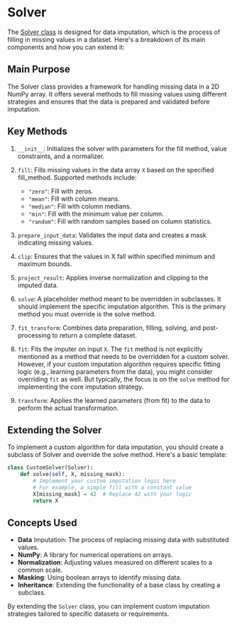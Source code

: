 # Solver

The [Solver class](https://github.com/iskandr/fancyimpute/blob/master/fancyimpute/solver.py) is designed for data imputation, which is the process of filling in missing values in a dataset. Here's a breakdown of its main components and how you can extend it:

## Main Purpose

The Solver class provides a framework for handling missing data in a 2D NumPy array. It offers several methods to fill missing values using different strategies and ensures that the data is prepared and validated before imputation.

## Key Methods

1. `__init__`: Initializes the solver with parameters for the fill method, value constraints, and a normalizer.

2. `fill`: Fills missing values in the data array `X` based on the specified fill_method. Supported methods include:

    - `"zero"`: Fill with zeros.
    - `"mean"`: Fill with column means.
    - `"median"`: Fill with column medians.
    - `"min"`: Fill with the minimum value per column.
    - `"random"`: Fill with random samples based on column statistics.

3. `prepare_input_data`: Validates the input data and creates a mask indicating missing values.

4. `clip`: Ensures that the values in X fall within specified minimum and maximum bounds.

5. `project_result`: Applies inverse normalization and clipping to the imputed data.

6. `solve`: A placeholder method meant to be overridden in subclasses. It should implement the specific imputation algorithm. This is the primary method you must override is the solve method.

7. `fit_transform`: Combines data preparation, filling, solving, and post-processing to return a complete dataset.

8. `fit`: Fits the imputer on input `X`. The `fit` method is not explicitly mentioned as a method that needs to be overridden for a custom solver. However, if your custom imputation algorithm requires specific fitting logic (e.g., learning parameters from the data), you might consider overriding `fit` as well. But typically, the focus is on the `solve` method for implementing the core imputation strategy.

9. `transform`: Applies the learned parameters (from fit) to the data to perform the actual transformation.


## Extending the Solver

To implement a custom algorithm for data imputation, you should create a subclass of Solver and override the solve method. Here's a basic template:

```python
class CustomSolver(Solver):
    def solve(self, X, missing_mask):
        # Implement your custom imputation logic here
        # For example, a simple fill with a constant value
        X[missing_mask] = 42  # Replace 42 with your logic
        return X

```

## Concepts Used

- **Data** Imputation: The process of replacing missing data with substituted values.
- **NumPy**: A library for numerical operations on arrays.
- **Normalization**: Adjusting values measured on different scales to a common scale.
- **Masking**: Using boolean arrays to identify missing data.
- **Inheritance**: Extending the functionality of a base class by creating a subclass.

By extending the `Solver` class, you can implement custom imputation strategies tailored to specific datasets or requirements.


